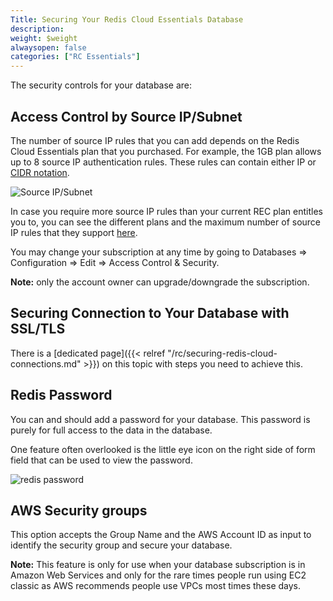 ```yaml
---
Title: Securing Your Redis Cloud Essentials Database
description:
weight: $weight
alwaysopen: false
categories: ["RC Essentials"]
---
```

The security controls for your database are:

## Access Control by Source IP/Subnet

The number of source IP rules that you can add depends on the Redis Cloud Essentials plan that you purchased. For example, the 1GB plan allows up to 8 source IP authentication rules. These rules can contain
either IP or [CIDR
notation](https://en.wikipedia.org/wiki/Classless_Inter-Domain_Routing#CIDR_notation).

![Source
IP/Subnet](/images/rc/source_ip_subnet-1.png?width=600&height=102)

In case you require more source IP rules than your current REC
plan entitles you to, you can see the different plans and the maximum
number of source IP rules that they support [here](https://redislabs.com/redis-enterprise-cloud/essentials-pricing/).

You may change your subscription at any time by going to Databases =\>
Configuration =\> Edit =\> Access Control & Security.

**Note:** only the account owner can upgrade/downgrade the subscription.

## Securing Connection to Your Database with SSL/TLS

There is a [dedicated
page]({{< relref "/rc/securing-redis-cloud-connections.md" >}})
on this topic with steps you need to achieve this.

## Redis Password

You can and should add a password for your database. This password is
purely for full access to the data in the database.

One feature often overlooked is the little eye icon on the right side of
form field that can be used to view the password.

![redis
password](/images/rc/redis_password.png?width=600&height=42)

## AWS Security groups

This option accepts the Group Name and the AWS Account ID as input to
identify the security group and secure your database.

**Note:** This feature is only for use when your database subscription
is in Amazon Web Services and only for the rare times people run using
EC2 classic as AWS recommends people use VPCs most times these days.
